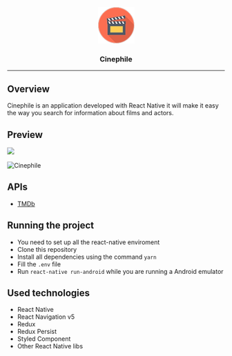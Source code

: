<p align="center">
  <img alt="Cinephile" src="./icon.png" height="85" width="85" />
  <h3 align="center">Cinephile</h3>
</p>

---

## Overview

Cinephile is an application developed with React Native it will make it easy the way you search for information about films and actors.

## Preview

<img src="./preview.gif" height="500">

![Cinephile](./preview.png)

## APIs

- [TMDb](https://developers.themoviedb.org/3/getting-started/introduction)

## Running the project

- You need to set up all the react-native enviroment
- Clone this repository
- Install all dependencies using the command `yarn`
- Fill the `.env` file
- Run `react-native run-android` while you are running a Android emulator

## Used technologies

- React Native
- React Navigation v5
- Redux
- Redux Persist
- Styled Component
- Other React Native libs
